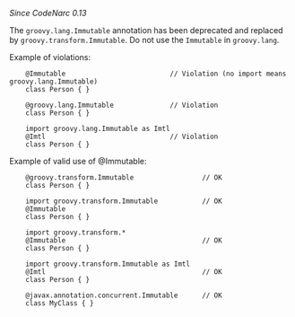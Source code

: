 *Since CodeNarc 0.13*

The `groovy.lang.Immutable` annotation has been deprecated and replaced
by `groovy.transform.Immutable`. Do not use the `Immutable` in
`groovy.lang`.

Example of violations:

        @Immutable                          // Violation (no import means groovy.lang.Immutable)
        class Person { }

        @groovy.lang.Immutable              // Violation
        class Person { }

        import groovy.lang.Immutable as Imtl
        @Imtl                               // Violation
        class Person { }

Example of valid use of @Immutable:

        @groovy.transform.Immutable                 // OK
        class Person { }

        import groovy.transform.Immutable           // OK
        @Immutable
        class Person { }

        import groovy.transform.*
        @Immutable                                  // OK
        class Person { }

        import groovy.transform.Immutable as Imtl
        @Imtl                                       // OK
        class Person { }

        @javax.annotation.concurrent.Immutable      // OK
        class MyClass { }
